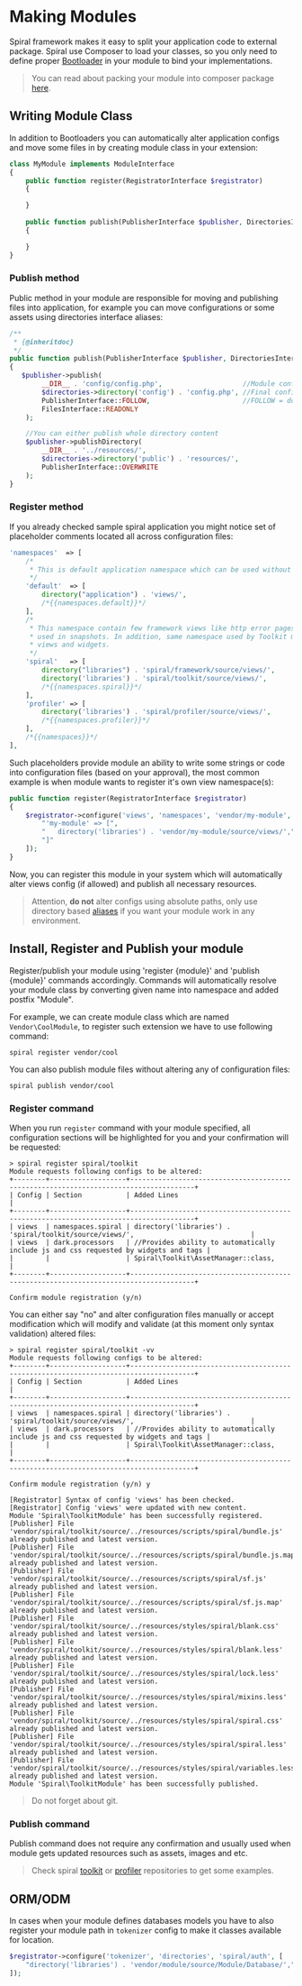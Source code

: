 # Making Modules
Spiral framework makes it easy to split your application code to external package. Spiral use Composer to load your classes, so you only need to define proper [Bootloader](/framework/bootloaders.md) in your module to bind your implementations. 

> You can read about packing your module into composer package [here](https://getcomposer.org/doc/02-libraries.md).

## Writing Module Class
In addition to Bootloaders you can automatically alter application configs and move some files in by creating module class in your extension:

```php
class MyModule implements ModuleInterface
{
    public function register(RegistratorInterface $registrator)
    {

    }
    
    public function publish(PublisherInterface $publisher, DirectoriesInterface $directories)
    {

    }
}
```

### Publish method
Public method in your module are responsible for moving and publishing files into application, for example you can move configurations or some assets using directories interface aliases:

```php
/**
 * {@inheritdoc}
 */
public function publish(PublisherInterface $publisher, DirectoriesInterface $directories)
{
   $publisher->publish(
        __DIR__ . 'config/config.php',                    //Module config source
        $directories->directory('config') . 'config.php', //Final config filename
        PublisherInterface::FOLLOW,                       //FOLLOW = do not overwrite existed
        FilesInterface::READONLY                       
    );

    //You can either publish whole directory content
    $publisher->publishDirectory(
        __DIR__ . '../resources/',
        $directories->directory('public') . 'resources/',
        PublisherInterface::OVERWRITE
    );
}
```

### Register method
If you already checked sample spiral application you might notice set of placeholder comments located all across configuration files:

```php
'namespaces'  => [
    /*
     * This is default application namespace which can be used without any prefix.
     */
    'default'  => [
        directory("application") . 'views/',
        /*{{namespaces.default}}*/
    ],
    /*
     * This namespace contain few framework views like http error pages and exception view
     * used in snapshots. In addition, same namespace used by Toolkit module to share it's
     * views and widgets.
     */
    'spiral'   => [
        directory("libraries") . 'spiral/framework/source/views/',
        directory('libraries') . 'spiral/toolkit/source/views/',
        /*{{namespaces.spiral}}*/
    ],
    'profiler' => [
        directory('libraries') . 'spiral/profiler/source/views/',
        /*{{namespaces.profiler}}*/
    ],
    /*{{namespaces}}*/
],
```

Such placeholders provide module an ability to write some strings or code into configuration files (based on your approval), the most common example is when module wants to register it's own view namespace(s):

```php
public function register(RegistratorInterface $registrator)
{
    $registrator->configure('views', 'namespaces', 'vendor/my-module', [
        "'my-module' => [",
        "   directory('libraries') . 'vendor/my-module/source/views/',",
        "]"
    ]);
}
```

Now, you can register this module in your system which will automatically alter views config (if allowed) and publish all necessary resources.

> Attention, **do not** alter configs using absolute paths, only use directory based [aliases](/application/directories.md) if you want your module work in any environment.

## Install, Register and Publish your module
Register/publish your module using 'register {module}' and 'publish {module}' commands accordingly. Commands will automatically resolve your module class by converting given name into namespace and added postfix "Module". 

For example, we can create module class which are named `Vendor\CoolModule`, to register such extension we have to use following command:

```
spiral register vendor/cool
```

You can also publish module files without altering any of configuration files:

```
spiral publish vendor/cool
```

### Register command
When you run `register` command with your module specified, all configuration sections will be highlighted for you and your confirmation will be requested:

```
> spiral register spiral/toolkit
Module requests following configs to be altered:
+--------+-------------------+--------------------------------------------------------------------------------------+
| Config | Section           | Added Lines                                                                          |
+--------+-------------------+--------------------------------------------------------------------------------------+
| views  | namespaces.spiral | directory('libraries') . 'spiral/toolkit/source/views/',                             |
| views  | dark.processors   | //Provides ability to automatically include js and css requested by widgets and tags |
|        |                   | Spiral\Toolkit\AssetManager::class,                                                  |
+--------+-------------------+--------------------------------------------------------------------------------------+

Confirm module registration (y/n)
```

You can either say "no" and alter configuration files manually or accept modification which will modify and validate (at this moment only syntax validation) altered files:

```
> spiral register spiral/toolkit -vv
Module requests following configs to be altered:
+--------+-------------------+--------------------------------------------------------------------------------------+
| Config | Section           | Added Lines                                                                          |
+--------+-------------------+--------------------------------------------------------------------------------------+
| views  | namespaces.spiral | directory('libraries') . 'spiral/toolkit/source/views/',                             |
| views  | dark.processors   | //Provides ability to automatically include js and css requested by widgets and tags |
|        |                   | Spiral\Toolkit\AssetManager::class,                                                  |
+--------+-------------------+--------------------------------------------------------------------------------------+

Confirm module registration (y/n) y

[Registrator] Syntax of config 'views' has been checked.
[Registrator] Config 'views' were updated with new content.
Module 'Spiral\ToolkitModule' has been successfully registered.
[Publisher] File 'vendor/spiral/toolkit/source/../resources/scripts/spiral/bundle.js' already published and latest version.
[Publisher] File 'vendor/spiral/toolkit/source/../resources/scripts/spiral/bundle.js.map' already published and latest version.
[Publisher] File 'vendor/spiral/toolkit/source/../resources/scripts/spiral/sf.js' already published and latest version.
[Publisher] File 'vendor/spiral/toolkit/source/../resources/scripts/spiral/sf.js.map' already published and latest version.
[Publisher] File 'vendor/spiral/toolkit/source/../resources/styles/spiral/blank.css' already published and latest version.
[Publisher] File 'vendor/spiral/toolkit/source/../resources/styles/spiral/blank.less' already published and latest version.
[Publisher] File 'vendor/spiral/toolkit/source/../resources/styles/spiral/lock.less' already published and latest version.
[Publisher] File 'vendor/spiral/toolkit/source/../resources/styles/spiral/mixins.less' already published and latest version.
[Publisher] File 'vendor/spiral/toolkit/source/../resources/styles/spiral/spiral.css' already published and latest version.
[Publisher] File 'vendor/spiral/toolkit/source/../resources/styles/spiral/spiral.less' already published and latest version.
[Publisher] File 'vendor/spiral/toolkit/source/../resources/styles/spiral/variables.less' already published and latest version.
Module 'Spiral\ToolkitModule' has been successfully published.
```

> Do not forget about git.

### Publish command
Publish command does not require any confirmation and usually used when module gets updated resources such as assets, images and etc.

> Check spiral [toolkit](https://github.com/spiral-modules/toolkit/blob/master/source/ToolkitModule.php) or [profiler](https://github.com/spiral-modules/profiler/blob/master/source/ProfilerModule.php) repositories to get some examples.

## ORM/ODM
In cases when your module defines databases models you have to also register your module path in `tokenizer` config to make it classes available for location.

```php
$registrator->configure('tokenizer', 'directories', 'spiral/auth', [
    "directory('libraries') . 'vendor/module/source/Module/Database/',"
]);
```
